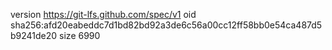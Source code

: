version https://git-lfs.github.com/spec/v1
oid sha256:afd20eabeddc7d1bd82bd92a3de6c56a00cc12ff58bb0e54ca487d5b9241de20
size 6990
